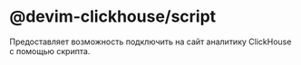 # @devim-clickhouse/script

Предоставляет возможность подключить на сайт аналитику ClickHouse с помощью скрипта.
